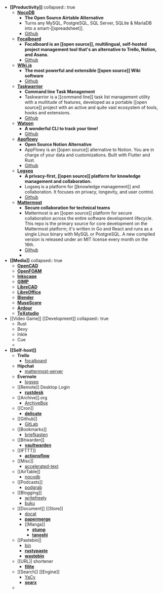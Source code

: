 - **[[Productivity]]**
  collapsed:: true
	- **[NocoDB](https://www.nocodb.com/)**
		- **The Open Source Airtable Alternative**
		- Turns any MySQL, PostgreSQL, SQL Server, SQLite & MariaDB into a smart-[[spreadsheet]].
		- [Github](https://github.com/nocodb/nocodb)
	- **[Focalboard](https://www.focalboard.com/)**
		- **Focalboard is an [[open source]], multilingual, self-hosted project management tool that's an alternative to Trello, Notion, and Asana.**
		- [Github](https://github.com/mattermost/focalboard)
	- **[WIki.js](https://js.wiki/)**
		- **The most powerful and extensible [[open source]] Wiki software**
		- [Github](https://github.com/Requarks/wiki)
	- **[Taskwarrior](https://taskwarrior.org/)**
		- **Command line Task Management**
		- Taskwarrior is a [[command line]] task list management utility with a multitude of features, developed as a portable [[open source]] project with an active and quite vast ecosystem of tools, hooks and extensions.
		- [Github](https://github.com/GothenburgBitFactory/taskwarrior)
	- **[Watson](https://tailordev.github.io/Watson/)**
		- **A wonderful CLI to track your time!**
		- [Github](https://github.com/TailorDev/Watson)
	- **[Appflowy](https://github.com/AppFlowy-IO/AppFlowy)**
		- **Open Source Notion Alternative**
		- AppFlowy is an [[open source]] alternative to Notion. You are in charge of your data and customizations. Built with Flutter and Rust.
		- [Github](https://github.com/AppFlowy-IO/AppFlowy)
	- **[Logseq](https://logseq.com/)**
		- **A privacy-first, [[open source]] platform for knowledge management and collaboration.**
		- Logseq is a platform for [[knowledge management]] and collaboration. It focuses on privacy, longevity, and user control.
		- [Github](https://github.com/logseq/logseq)
	- **[Mattermost](https://mattermost.com/)**
		- **Secure collaboration for technical teams**
		- Mattermost is an [[open source]] platform for secure collaboration across the entire software development lifecycle. This repo is the primary source for core development on the Mattermost platform; it's written in Go and React and runs as a single Linux binary with MySQL or PostgreSQL. A new compiled version is released under an MIT license every month on the 16th.
		- [Github](https://github.com/mattermost/mattermost-server)
		-
- **[[Media]]**
  collapsed:: true
	- **[OpenCAD](https://opencad.io/)**
	- **[OpenFOAM](https://www.openfoam.com/)**
	- **[Inkscape](https://inkscape.org/)**
	- **[GIMP](https://www.gimp.org/)**
	- **[LibreCAD](https://librecad.org/)**
	- **[LibreOffice](https://www.libreoffice.org/)**
	- **[Blender](https://www.blender.org/)**
	- **[MuseScore](https://musescore.org/en)**
	- **[Ardour](https://ardour.org/)**
	- **[TeXstudio](https://www.texstudio.org/)**
- [[Video Game]] [[Development]]
  collapsed:: true
	- Rust
	- Bevy
	- Inkle
	- Cue
	-
- **[[Self-host]]**
	- **Trello**
		- [focalboard](https://github.com/mattermost/focalboard)
	- **Hipchat**
		- [mattermost-server](https://github.com/mattermost/mattermost-server)
	- **Evernote**
		- [logseq](https://github.com/logseq/logseq)
	- [[Remote]] Desktop Login
		- **[rustdesk](https://github.com/rustdesk/rustdesk)**
	- [[Archive]].org
		- [ArchiveBox](https://github.com/ArchiveBox/ArchiveBox)
	- [[Cron]]
		- **[delicate](https://github.com/BinChengZhao/delicate)**
	- [[Github]]
		- [GitLab](https://gitlab.com/gitlab-org/gitlab)
	- [[Bookmarks]]
		- [briefkasten](https://github.com/ndom91/briefkasten)
	- [[Bitwarden]]
		- **[vaultwarden](https://github.com/dani-garcia/vaultwarden)**
	- [[IFTTT]]
		- **[actionsflow](https://github.com/actionsflow/actionsflow)**
	- [[Misc]]
		- [accelerated-text](https://github.com/accelerated-text/accelerated-text)
	- [[AirTable]]
		- [nocodb](https://github.com/nocodb/nocodb)
	- [[Podcasts]]
		- [podgrab](https://github.com/akhilrex/podgrab)
	- [[Blogging]]
		- [writefreely](https://github.com/writefreely/writefreely)
		- [buku](https://github.com/jarun/buku)
	- [[Document]] [[Store]]
		- [docat](https://github.com/docat-org/docat)
		- **[papermerge](https://github.com/ciur/papermerge)**
		- [[Manga]]
			- **[stump](https://github.com/aaronleopold/stump)**
			- **[tanoshi](https://github.com/faldez/tanoshi)**
	- [[Pastebin]]
		- [bin](https://github.com/w4/bin)
		- **[rustypaste](https://github.com/orhun/rustypaste)**
		- **[wastebin](https://github.com/matze/wastebin)**
	- [[URL]] shortener
		- **[filite](https://github.com/raftario/filite)**
	- [[Search]] [[Engine]]
		- [YaCy](https://yacy.net)
		- **[searx](https://github.com/searx/searx)**
	-